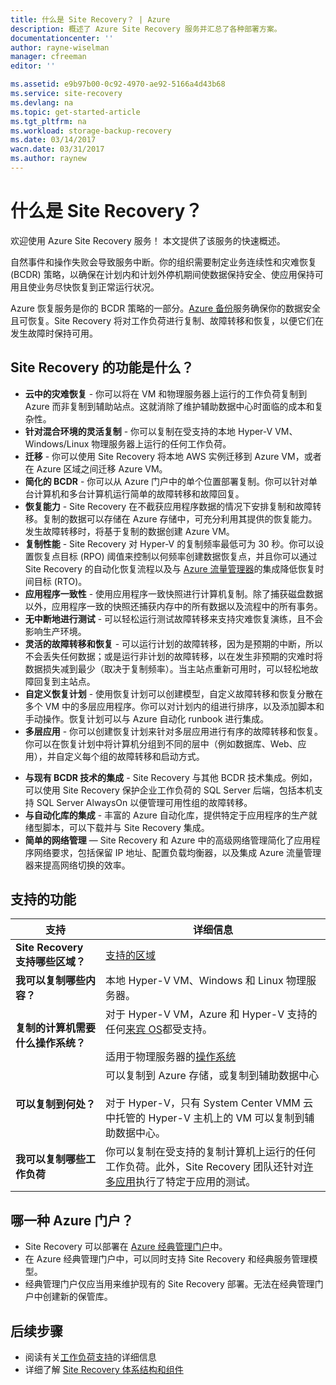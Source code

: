 ```yaml
---
title: 什么是 Site Recovery？ | Azure
description: 概述了 Azure Site Recovery 服务并汇总了各种部署方案。
documentationcenter: ''
author: rayne-wiselman
manager: cfreeman
editor: ''

ms.assetid: e9b97b00-0c92-4970-ae92-5166a4d43b68
ms.service: site-recovery
ms.devlang: na
ms.topic: get-started-article
ms.tgt_pltfrm: na
ms.workload: storage-backup-recovery
ms.date: 03/14/2017
wacn.date: 03/31/2017
ms.author: raynew
---
```


# 什么是 Site Recovery？

欢迎使用 Azure Site Recovery 服务！ 本文提供了该服务的快速概述。

自然事件和操作失败会导致服务中断。你的组织需要制定业务连续性和灾难恢复 (BCDR) 策略，以确保在计划内和计划外停机期间使数据保持安全、使应用保持可用且使业务尽快恢复到正常运行状况。

Azure 恢复服务是你的 BCDR 策略的一部分。[Azure 备份](https://www.azure.cn/home/features/back-up/)服务确保你的数据安全且可恢复。Site Recovery 将对工作负荷进行复制、故障转移和恢复，以便它们在发生故障时保持可用。

## Site Recovery 的功能是什么？

- **云中的灾难恢复** - 你可以将在 VM 和物理服务器上运行的工作负荷复制到 Azure 而非复制到辅助站点。这就消除了维护辅助数据中心时面临的成本和复杂性。
- **针对混合环境的灵活复制** - 你可以复制在受支持的本地 Hyper-V VM、Windows/Linux 物理服务器上运行的任何工作负荷。
- **迁移** - 你可以使用 Site Recovery 将本地 AWS 实例迁移到 Azure VM，或者在 Azure 区域之间迁移 Azure VM。
- **简化的 BCDR** - 你可以从 Azure 门户中的单个位置部署复制。你可以针对单台计算机和多台计算机运行简单的故障转移和故障回复。
- **恢复能力** - Site Recovery 在不截获应用程序数据的情况下安排复制和故障转移。复制的数据可以存储在 Azure 存储中，可充分利用其提供的恢复能力。发生故障转移时，将基于复制的数据创建 Azure VM。
- **复制性能** - Site Recovery 对 Hyper-V 的复制频率最低可为 30 秒。你可以设置恢复点目标 (RPO) 阈值来控制以何频率创建数据恢复点，并且你可以通过 Site Recovery 的自动化恢复流程以及与 [Azure 流量管理器](https://azure.microsoft.com/zh-cn/blog/reduce-rto-by-using-azure-traffic-manager-with-azure-site-recovery/)的集成降低恢复时间目标 (RTO)。
- **应用程序一致性** - 使用应用程序一致快照进行计算机复制。除了捕获磁盘数据以外，应用程序一致的快照还捕获内存中的所有数据以及流程中的所有事务。
- **无中断地进行测试** - 可以轻松运行测试故障转移来支持灾难恢复演练，且不会影响生产环境。
- **灵活的故障转移和恢复** - 可以运行计划的故障转移，因为是预期的中断，所以不会丢失任何数据；或是运行非计划的故障转移，以在发生非预期的灾难时将数据损失减到最少（取决于复制频率）。当主站点重新可用时，可以轻松地故障回复到主站点。
- **自定义恢复计划** - 使用恢复计划可以创建模型，自定义故障转移和恢复分散在多个 VM 中的多层应用程序。你可以对计划内的组进行排序，以及添加脚本和手动操作。恢复计划可以与 Azure 自动化 runbook 进行集成。
- **多层应用** - 你可以创建恢复计划来针对多层应用进行有序的故障转移和恢复。你可以在恢复计划中将计算机分组到不同的层中（例如数据库、Web、应用），并自定义每个组的故障转移和启动方式。
* **与现有 BCDR 技术的集成** - Site Recovery 与其他 BCDR 技术集成。例如，可以使用 Site Recovery 保护企业工作负荷的 SQL Server 后端，包括本机支持 SQL Server AlwaysOn 以便管理可用性组的故障转移。
* **与自动化库的集成** - 丰富的 Azure 自动化库，提供特定于应用程序的生产就绪型脚本，可以下载并与 Site Recovery 集成。
* **简单的网络管理** — Site Recovery 和 Azure 中的高级网络管理简化了应用程序网络要求，包括保留 IP 地址、配置负载均衡器，以及集成 Azure 流量管理器来提高网络切换的效率。

## 支持的功能

**支持** | **详细信息**
--- | ---
**Site Recovery 支持哪些区域？** | [支持的区域](https://www.azure.cn/support/service-dashboard/) |
**我可以复制哪些内容？** | 本地 Hyper-V VM、Windows 和 Linux 物理服务器。
**复制的计算机需要什么操作系统？** | 对于 Hyper-V VM，Azure 和 Hyper-V 支持的任何[来宾 OS](https://technet.microsoft.com/zh-cn/windows-server-docs/compute/hyper-v/supported-windows-guest-operating-systems-for-hyper-v-on-windows)都受支持。<br/><br/> 适用于物理服务器的[操作系统](./site-recovery-support-matrix-to-azure.md#support-for-replicated-machine-os-versions)
**可以复制到何处？** | 可以复制到 Azure 存储，或复制到辅助数据中心<br/><br/> 对于 Hyper-V，只有 System Center VMM 云中托管的 Hyper-V 主机上的 VM 可以复制到辅助数据中心。
**我可以复制哪些工作负荷** | 你可以复制在受支持的复制计算机上运行的任何工作负荷。此外，Site Recovery 团队还针对[许多应用](./site-recovery-workload.md#workload-summary)执行了特定于应用的测试。

## 哪一种 Azure 门户？

* Site Recovery 可以部署在 [Azure 经典管理门户](https://manage.windowsazure.cn/)中。
* 在 Azure 经典管理门户中，可以同时支持 Site Recovery 和经典服务管理模型。
* 经典管理门户仅应当用来维护现有的 Site Recovery 部署。无法在经典管理门户中创建新的保管库。

## 后续步骤
* 阅读有关[工作负荷支持](./site-recovery-workload.md)的详细信息
* 详细了解 [Site Recovery 体系结构和组件](./site-recovery-components.md)

<!---HONumber=Mooncake_0327_2017-->
<!--Update_Description: content structure simplify-->